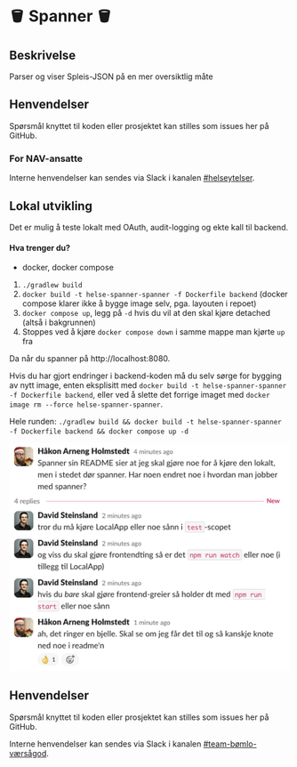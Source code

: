 # 🪣 Spanner 🪣

## Beskrivelse

Parser og viser Spleis-JSON på en mer oversiktlig måte

## Henvendelser

Spørsmål knyttet til koden eller prosjektet kan stilles som issues her på GitHub.

### For NAV-ansatte

Interne henvendelser kan sendes via Slack i kanalen [#helseytelser](https://nav-it.slack.com/archives/CD1KVMPJ6).

## Lokal utvikling

Det er mulig å teste lokalt med OAuth, audit-logging og ekte kall til backend.

#### Hva trenger du?

- docker, docker compose

1. `./gradlew build`
2. `docker build -t helse-spanner-spanner -f Dockerfile backend` (docker compose klarer ikke å bygge image selv, pga. layouten i repoet)
3. `docker compose up`, legg på `-d` hvis du vil at den skal kjøre detached (altså i bakgrunnen)
4. Stoppes ved å kjøre `docker compose down` i samme mappe man kjørte `up` fra

Da når du spanner på http://localhost:8080.

Hvis du har gjort endringer i backend-koden må du selv sørge for bygging av nytt image, enten eksplisitt med
`docker build -t helse-spanner-spanner -f Dockerfile backend`, eller ved å slette det forrige imaget med
`docker image rm --force helse-spanner-spanner`.

Hele runden: `./gradlew build && docker build -t helse-spanner-spanner -f Dockerfile backend && docker compose up -d`

![Eventuelt sånn](https://github.com/navikt/helse-spanner/blob/master/docs/spanner-instruksjoner.png?raw=true)

## Henvendelser

Spørsmål knyttet til koden eller prosjektet kan stilles som issues her på GitHub.

Interne henvendelser kan sendes via Slack i kanalen [#team-bømlo-værsågod](https://nav-it.slack.com/archives/C019637N90X).
